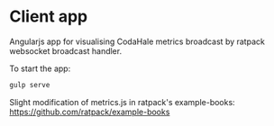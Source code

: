 Client app
==========

Angularjs app for visualising  CodaHale metrics broadcast by ratpack websocket broadcast handler.

To start the app:
```bash
gulp serve
```



Slight modification of metrics.js in ratpack's example-books:
https://github.com/ratpack/example-books
